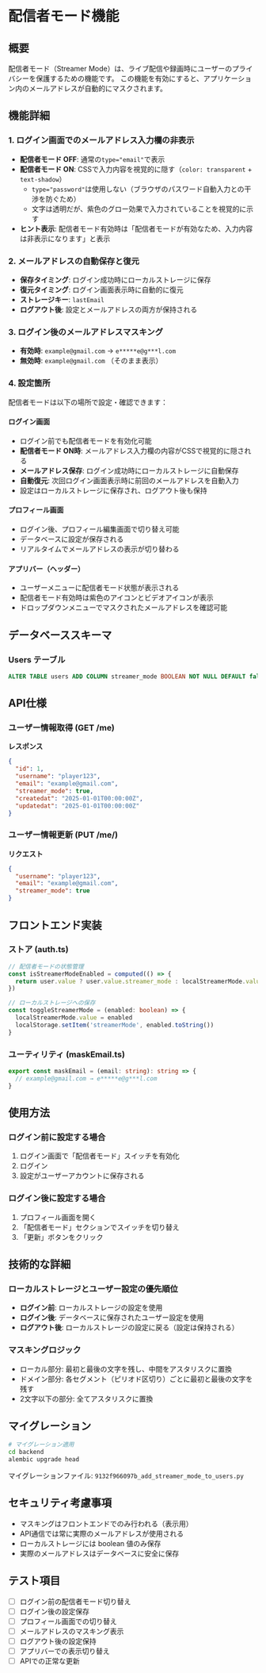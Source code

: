 # 配信者モード機能

## 概要
配信者モード（Streamer Mode）は、ライブ配信や録画時にユーザーのプライバシーを保護するための機能です。
この機能を有効にすると、アプリケーション内のメールアドレスが自動的にマスクされます。

## 機能詳細

### 1. ログイン画面でのメールアドレス入力欄の非表示
- **配信者モード OFF**: 通常の`type="email"`で表示
- **配信者モード ON**: CSSで入力内容を視覚的に隠す（`color: transparent` + `text-shadow`）
  - `type="password"`は使用しない（ブラウザのパスワード自動入力との干渉を防ぐため）
  - 文字は透明だが、紫色のグロー効果で入力されていることを視覚的に示す
- **ヒント表示**: 配信者モード有効時は「配信者モードが有効なため、入力内容は非表示になります」と表示

### 2. メールアドレスの自動保存と復元
- **保存タイミング**: ログイン成功時にローカルストレージに保存
- **復元タイミング**: ログイン画面表示時に自動的に復元
- **ストレージキー**: `lastEmail`
- **ログアウト後**: 設定とメールアドレスの両方が保持される

### 3. ログイン後のメールアドレスマスキング
- **有効時**: `example@gmail.com` → `e*****e@g***l.com`
- **無効時**: `example@gmail.com` （そのまま表示）

### 4. 設定箇所
配信者モードは以下の場所で設定・確認できます：

#### ログイン画面
- ログイン前でも配信者モードを有効化可能
- **配信者モード ON時**: メールアドレス入力欄の内容がCSSで視覚的に隠される
- **メールアドレス保存**: ログイン成功時にローカルストレージに自動保存
- **自動復元**: 次回ログイン画面表示時に前回のメールアドレスを自動入力
- 設定はローカルストレージに保存され、ログアウト後も保持

#### プロフィール画面
- ログイン後、プロフィール編集画面で切り替え可能
- データベースに設定が保存される
- リアルタイムでメールアドレスの表示が切り替わる

#### アプリバー（ヘッダー）
- ユーザーメニューに配信者モード状態が表示される
- 配信者モード有効時は紫色のアイコンとビデオアイコンが表示
- ドロップダウンメニューでマスクされたメールアドレスを確認可能

## データベーススキーマ

### Users テーブル
```sql
ALTER TABLE users ADD COLUMN streamer_mode BOOLEAN NOT NULL DEFAULT false;
```

## API仕様

### ユーザー情報取得 (GET /me)
**レスポンス**
```json
{
  "id": 1,
  "username": "player123",
  "email": "example@gmail.com",
  "streamer_mode": true,
  "createdat": "2025-01-01T00:00:00Z",
  "updatedat": "2025-01-01T00:00:00Z"
}
```

### ユーザー情報更新 (PUT /me/)
**リクエスト**
```json
{
  "username": "player123",
  "email": "example@gmail.com",
  "streamer_mode": true
}
```

## フロントエンド実装

### ストア (auth.ts)
```typescript
// 配信者モードの状態管理
const isStreamerModeEnabled = computed(() => {
  return user.value ? user.value.streamer_mode : localStreamerMode.value
})

// ローカルストレージへの保存
const toggleStreamerMode = (enabled: boolean) => {
  localStreamerMode.value = enabled
  localStorage.setItem('streamerMode', enabled.toString())
}
```

### ユーティリティ (maskEmail.ts)
```typescript
export const maskEmail = (email: string): string => {
  // example@gmail.com → e*****e@g***l.com
}
```

## 使用方法

### ログイン前に設定する場合
1. ログイン画面で「配信者モード」スイッチを有効化
2. ログイン
3. 設定がユーザーアカウントに保存される

### ログイン後に設定する場合
1. プロフィール画面を開く
2. 「配信者モード」セクションでスイッチを切り替え
3. 「更新」ボタンをクリック

## 技術的な詳細

### ローカルストレージとユーザー設定の優先順位
- **ログイン前**: ローカルストレージの設定を使用
- **ログイン後**: データベースに保存されたユーザー設定を使用
- **ログアウト後**: ローカルストレージの設定に戻る（設定は保持される）

### マスキングロジック
- ローカル部分: 最初と最後の文字を残し、中間をアスタリスクに置換
- ドメイン部分: 各セグメント（ピリオド区切り）ごとに最初と最後の文字を残す
- 2文字以下の部分: 全てアスタリスクに置換

## マイグレーション

```bash
# マイグレーション適用
cd backend
alembic upgrade head
```

マイグレーションファイル: `9132f966097b_add_streamer_mode_to_users.py`

## セキュリティ考慮事項
- マスキングはフロントエンドでのみ行われる（表示用）
- API通信では常に実際のメールアドレスが使用される
- ローカルストレージには boolean 値のみ保存
- 実際のメールアドレスはデータベースに安全に保存

## テスト項目
- [ ] ログイン前の配信者モード切り替え
- [ ] ログイン後の設定保存
- [ ] プロフィール画面での切り替え
- [ ] メールアドレスのマスキング表示
- [ ] ログアウト後の設定保持
- [ ] アプリバーでの表示切り替え
- [ ] APIでの正常な更新
